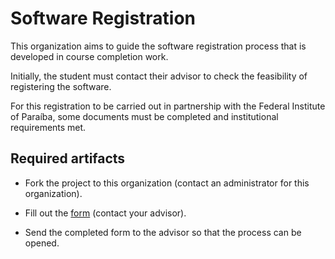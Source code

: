 # Software Registration 

This organization aims to guide the software registration process that is developed in course completion work.

Initially, the student must contact their advisor to check the feasibility of registering the software.

For this registration to be carried out in partnership with the Federal Institute of Paraíba, some documents must be completed and institutional requirements met.


## Required artifacts

* Fork the project to this organization (contact an administrator for this organization).

* Fill out the [form](https://github.com/tcc-software-registration/.github/blob/main/profile/form-software-registration.docx) (contact your advisor).

* Send the completed form to the advisor so that the process can be opened.
